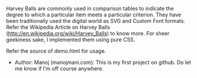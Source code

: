 Harvey Balls are commonly used in comparison tables to indicate the degree to which a particular item meets a particular criterion. They have been traditionally used the digital world as SVG and Custom Font formats. Refer the Wikipedia Article on Harvey Balls (http://en.wikipedia.org/wiki/Harvey_Balls) to know more. For sheer geekiness sake, I implemented them using pure CSS.

Refer the source of demo.html for usage.

- Author: Manoj (manojmani.com): This is my first project on github. Do let me know if I'm off course anywhere.